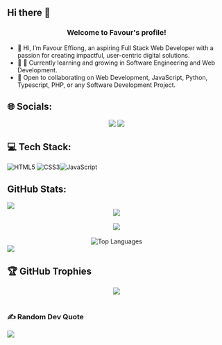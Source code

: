 <!-- <div align="center">
  <img src="assets/night coding.gif">
</div> -->

## Hi there 👋

<h3 align="center">
  Welcome to Favour's profile!
  <!-- <img src="https://media.giphy.com/media/hvRJCLFzcasrR4ia7z/giphy.gif" width="28"> -->
</h3>

- 👋 Hi, I’m Favour Effiong, an aspiring Full Stack Web Developer with a passion for creating impactful, user-centric digital solutions.
- 🌱 🌱 Currently learning and growing in Software Engineering and Web Development.
- 💞️ Open to collaborating on Web Development, JavaScript, Python, Typescript, PHP, or any Software Development Project.




## 🌐 Socials: 
<div align="center">
  <!-- <a href="https://twitter.com/PeaceEdgeTech"><img src="https://img.shields.io/badge/Twitter-1DA1F2?style=for-the-badge&logo=twitter&logoColor=white"></a> -->
  <a href="https://github.com/FavourEffiong"><img src="https://img.shields.io/badge/GitHub-100000?style=for-the-badge&logo=github&logoColor=white"></a>
  <a href="https://www.linkedin.com/in/favour-effiong/"><img src="https://img.shields.io/badge/LinkedIn-0077B5?style=for-the-badge&logo=linkedin&logoColor=white"></a>
  <!-- <a href="https://www.instagram.com/peace__idan"><img src="https://img.shields.io/badge/Instagram-E4405F?style=for-the-badge&logo=instagram&logoColor=white"></a> -->
</div>

## 💻 Tech Stack:
![HTML5](https://img.shields.io/badge/html5-%23E34F26.svg?style=for-the-badge&logo=html5&logoColor=white) ![CSS3](https://img.shields.io/badge/css3-%231572B6.svg?style=for-the-badge&logo=css3&logoColor=white)![JavaScript](https://img.shields.io/badge/javascript-%23323330.svg?style=for-the-badge&logo=javascript&logoColor=%23F7DF1E)

<!-- ## 💻 Tech Stack:
![C](https://img.shields.io/badge/c-%2300599C.svg?style=for-the-badge&logo=c&logoColor=white) ![C++](https://img.shields.io/badge/c++-%2300599C.svg?style=for-the-badge&logo=c%2B%2B&logoColor=white) ![CSS3](https://img.shields.io/badge/css3-%231572B6.svg?style=for-the-badge&logo=css3&logoColor=white) ![Bootstrap](https://img.shields.io/badge/bootstrap-%23563D7C.svg?style=for-the-badge&logo=bootstrap&logoColor=white) ![Django](https://img.shields.io/badge/django-%23092E20.svg?style=for-the-badge&logo=django&logoColor=white) ![Firebase](https://img.shields.io/badge/firebase-%23039BE5.svg?style=for-the-badge&logo=firebase) ![GitHub](https://img.shields.io/badge/github-%23121011.svg?style=for-the-badge&logo=github&logoColor=white) ![Google Cloud](https://img.shields.io/badge/Google%20Cloud-%234285F4.svg?style=for-the-badge&logo=google-cloud&logoColor=white) ![HTML5](https://img.shields.io/badge/html5-%23E34F26.svg?style=for-the-badge&logo=html5&logoColor=white) ![JavaScript](https://img.shields.io/badge/javascript-%23323330.svg?style=for-the-badge&logo=javascript&logoColor=%23F7DF1E) ![MySQL](https://img.shields.io/badge/mysql-%2300f.svg?style=for-the-badge&logo=mysql&logoColor=white) ![Next JS](https://img.shields.io/badge/Next-black?style=for-the-badge&logo=next.js&logoColor=white) ![NodeJS](https://img.shields.io/badge/node.js-6DA55F?style=for-the-badge&logo=node.js&logoColor=white) ![Python](https://img.shields.io/badge/python-3670A0?style=for-the-badge&logo=python&logoColor=ffdd54)  ![React](https://img.shields.io/badge/react-%2320232a.svg?style=for-the-badge&logo=react&logoColor=%2361DAFB) ![TailwindCSS](https://img.shields.io/badge/tailwindcss-%2338B2AC.svg?style=for-the-badge&logo=tailwind-css&logoColor=white) ![Visual Studio Code](https://img.shields.io/badge/Visual%20Studio%20Code-0078d7.svg?style=for-the-badge&logo=visual-studio-code&logoColor=white) -->

## GitHub Stats:
<img src="assets/light.gif">
<div align="center">
  <img align="center" src="https://github-readme-stats.vercel.app/api?username=FavourEffiong&theme=monokai&hide_border=false&include_all_commits=true&count_private=true">
  <br>
  <br>
  <img align="center" src="https://github-readme-streak-stats.herokuapp.com/?user=FavourEffiong&theme=monokai&hide_border=false">
  <br>
  <br>
  <img src="https://github-readme-stats.vercel.app/api/top-langs/?username=FavourEffiong&langs_count=10&title_color=E11299&text_color=FFB26B&icon_color=0891b2&bg_color=272822&hide_border=false&locale=en&custom_title=Top%20%Languages" alt="Top Languages" />
  <br>
</div>


<img src="assets/light.gif"> 

## 🏆 GitHub Trophies
<div align="center">
  <img src="https://github-profile-trophy.vercel.app/?username=FavourEffiong&theme=discord&no-frame=false&no-bg=false&margin-w=4">
</div>

<br>

<!-- [![Peace's github activity graph](https://github-readme-activity-graph.cyclic.app/graph?username=FavourEffiong&theme=react-dark)](https://github.com/FavourEffiong/github-readme-activity-graph)

<img src="assets/light.gif">  -->

### ✍️ Random Dev Quote
![](https://quotes-github-readme.vercel.app/api?type=horizontal&theme=radical)
